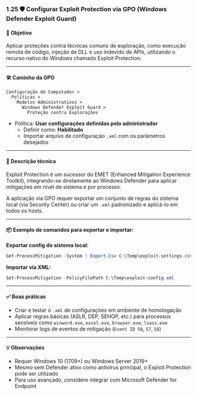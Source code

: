 ### 1.25 🛡️ Configurar Exploit Protection via GPO (Windows Defender Exploit Guard)

#### 🎯 Objetivo
Aplicar proteções contra técnicas comuns de exploração, como execução remota de código, injeção de DLL e uso indevido de APIs, utilizando o recurso nativo do Windows chamado Exploit Protection.

---

#### 🛠️ Caminho da GPO
```
Configuração do Computador >
  Políticas >
    Modelos Administrativos >
      Windows Defender Exploit Guard >
        Proteção contra Explorações
```

- Política: **Usar configurações definidas pelo administrador**
  - Definir como: **Habilitado**
  - Importar arquivo de configuração `.xml` com os parâmetros desejados

---

#### 📝 Descrição técnica
Exploit Protection é um sucessor do EMET (Enhanced Mitigation Experience Toolkit), integrando-se diretamente ao Windows Defender para aplicar mitigações em nível de sistema e por processo.

A aplicação via GPO requer exportar um conjunto de regras do sistema local (via Security Center) ou criar um `.xml` padronizado e aplicá-lo em todos os hosts.

---

#### 📦 Exemplo de comandos para exportar e importar:

**Exportar config do sistema local:**
```powershell
Get-ProcessMitigation -System | Export-Csv C:\Temp\exploit-settings.csv
```

**Importar via XML:**
```powershell
Set-ProcessMitigation -PolicyFilePath C:\Temp\exploit-config.xml
```

---

#### ✅ Boas práticas
- Criar e testar o `.xml` de configurações em ambiente de homologação
- Aplicar regras básicas (ASLR, DEP, SEHOP, etc.) para processos sensíveis como `winword.exe`, `excel.exe`, `browser.exe`, `lsass.exe`
- Monitorar logs de eventos de mitigação (`Event ID 56`, `57`, `58`)

---

#### 💡 Observações
- Requer Windows 10 (1709+) ou Windows Server 2019+
- Mesmo sem Defender ativo como antivírus principal, o Exploit Protection pode ser utilizado
- Para uso avançado, considere integrar com Microsoft Defender for Endpoint